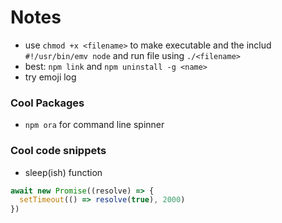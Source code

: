 # Notes

- use `chmod +x <filename>` to make executable and the includ `#!/usr/bin/emv node` and run file using `./<filename>`
- best: `npm link` and `npm uninstall -g <name>`
- try emoji log

### Cool Packages

- `npm ora` for command line spinner

### Cool code snippets

- sleep(ish) function

```js
await new Promise((resolve) => {
  setTimeout(() => resolve(true), 2000)
})
```

